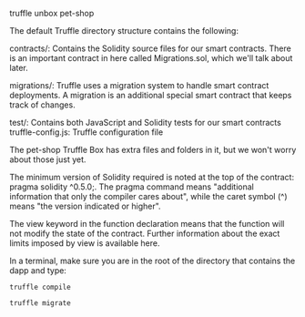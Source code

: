 truffle unbox pet-shop

The default Truffle directory structure contains the following:

contracts/: Contains the Solidity source files for our smart contracts. There is an important contract in here called Migrations.sol, which we'll talk about later.

migrations/: Truffle uses a migration system to handle smart contract deployments. A migration is an additional special smart contract that keeps track of changes.

test/: Contains both JavaScript and Solidity tests for our smart contracts
truffle-config.js: Truffle configuration file

The pet-shop Truffle Box has extra files and folders in it, but we won't worry about those just yet.


The minimum version of Solidity required is noted at the top of the contract: pragma solidity ^0.5.0;. The pragma command means "additional information that only the compiler cares about", while the caret symbol (^) means "the version indicated or higher".


The view keyword in the function declaration means that the function will not modify the state of the contract. Further information about the exact limits imposed by view is available here.



In a terminal, make sure you are in the root of the directory that contains the dapp and type:

```
truffle compile
```


```
truffle migrate
```